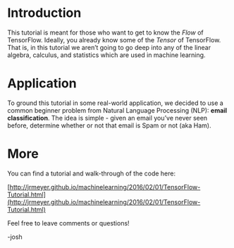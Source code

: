 
# Introduction

This tutorial is meant for those who want to get to know the *Flow* of TensorFlow. Ideally, you already know some of the *Tensor* of TensorFlow. That is, in this tutorial we aren’t going to go deep into any of the linear algebra, calculus, and statistics which are used in machine learning.

# Application

To ground this tutorial in some real-world application, we decided to use a common beginner problem from Natural Language Processing (NLP): **email classification**. The idea is simple - given an email you’ve never seen before, determine whether or not that email is Spam or not (aka Ham).

# More

You can find a tutorial and walk-through of the code here:

[http://jrmeyer.github.io/machinelearning/2016/02/01/TensorFlow-Tutorial.html](http://jrmeyer.github.io/machinelearning/2016/02/01/TensorFlow-Tutorial.html)

Feel free to leave comments or questions!

-josh
